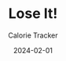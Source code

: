---
title: Lose It!
subtitle: Calorie Tracker
type: App
tags: ["iOS", "iPadOS", "Android", "Web"]
image: ./images/lose-it.png
link: https://www.loseit.com/
date: 2024-02-01
---